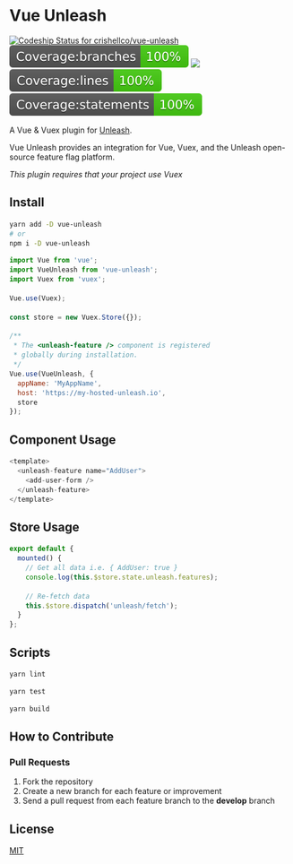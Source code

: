 # Vue Unleash

[![Codeship Status for crishellco/vue-unleash](https://app.codeship.com/projects/b9f076d0-ffc8-0137-c63e-5e5d9bf61b75/status?branch=master)](https://app.codeship.com/projects/378002)
![](badges/badge-branches.svg)
![](badges/badge-functionss.svg)
![](badges/badge-lines.svg)
![](badges/badge-statements.svg)

A Vue & Vuex plugin for [Unleash](https://unleash.github.io/).

Vue Unleash provides an integration for Vue, Vuex, and the Unleash open-source feature flag platform.

_This plugin requires that your project use Vuex_

## Install

```bash
yarn add -D vue-unleash
# or
npm i -D vue-unleash
```

```javascript
import Vue from 'vue';
import VueUnleash from 'vue-unleash';
import Vuex from 'vuex';

Vue.use(Vuex);

const store = new Vuex.Store({});

/**
 * The <unleash-feature /> component is registered
 * globally during installation.
 */
Vue.use(VueUnleash, {
  appName: 'MyAppName',
  host: 'https://my-hosted-unleash.io',
  store
});
```

## Component Usage

```javascript
<template>
  <unleash-feature name="AddUser">
    <add-user-form />
  </unleash-feature>
</template>
```

## Store Usage

```javascript
export default {
  mounted() {
    // Get all data i.e. { AddUser: true }
    console.log(this.$store.state.unleash.features);

    // Re-fetch data
    this.$store.dispatch('unleash/fetch');
  }
};
```

## Scripts

```bash
yarn lint
```

```bash
yarn test
```

```bash
yarn build
```

## How to Contribute

### Pull Requests

1. Fork the repository
2. Create a new branch for each feature or improvement
3. Send a pull request from each feature branch to the **develop** branch

## License

[MIT](http://opensource.org/licenses/MIT)
